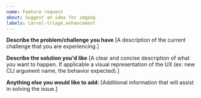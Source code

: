 ```yaml
---
name: Feature request
about: Suggest an idea for imgpkg
labels: carvel-triage,enhancement
---
```


**Describe the problem/challenge you have**
[A description of the current challenge that you are experiencing.]


**Describe the solution you'd like**
[A clear and concise description of what you want to happen. If applicable a visual representation of the UX (ex: new CLI argument name, the behavior expected).]


**Anything else you would like to add:**
[Additional information that will assist in solving the issue.]
